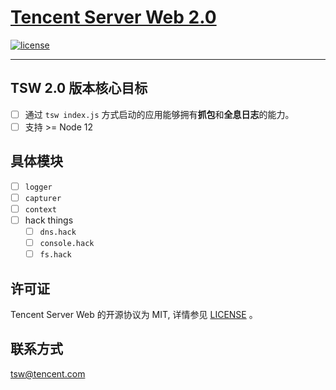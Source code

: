 # [Tencent Server Web 2.0](https://tswjs.org)


[![license](https://img.shields.io/github/license/mashape/apistatus.svg)](https://github.com/Tencent/TSW/blob/master/LICENSE)

---

## TSW 2.0 版本核心目标

- [ ] 通过 `tsw index.js` 方式启动的应用能够拥有**抓包**和**全息日志**的能力。
- [ ] 支持 >= Node 12

## 具体模块

- [ ] `logger`
- [ ] `capturer`
- [ ] `context`
- [ ] hack things
  - [ ] `dns.hack`
  - [ ] `console.hack`
  - [ ] `fs.hack`

## 许可证

Tencent Server Web 的开源协议为 MIT, 详情参见 [LICENSE](https://github.com/Tencent/TSW/blob/master/LICENSE) 。

## 联系方式

tsw@tencent.com
